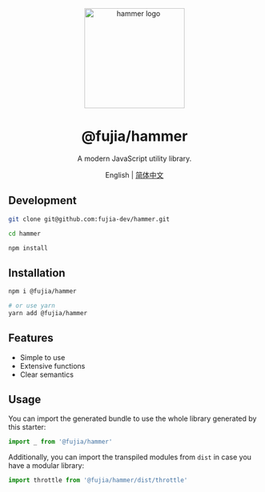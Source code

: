 <div align="center">
  <a href="https://fujia-dev.github.io/hammer/" target="_blank">
    <img alt="hammer logo" width="200" src="https://static-images-1305792369.cos.ap-shanghai.myqcloud.com/hammer.svg"/>
  </a>
</div>

<div align="center">
  <h1>@fujia/hammer</h1>
</div>

<div align="center">

A modern JavaScript utility library.

</div>

<div align="center">

English | [简体中文](./README-zh_CN.md)

</div>

## Development

```bash
git clone git@github.com:fujia-dev/hammer.git

cd hammer

npm install
```

## Installation

```bash
npm i @fujia/hammer

# or use yarn
yarn add @fujia/hammer
```

## Features

- Simple to use
- Extensive functions
- Clear semantics

## Usage

You can import the generated bundle to use the whole library generated by this starter:

```javascript
import _ from '@fujia/hammer'
```

Additionally, you can import the transpiled modules from `dist` in case you have a modular library:

```javascript
import throttle from '@fujia/hammer/dist/throttle'
```
